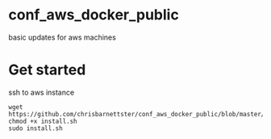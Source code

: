 # conf_aws_docker_public
basic updates for aws machines

# Get started
ssh to aws instance
```
wget https://github.com/chrisbarnettster/conf_aws_docker_public/blob/master/install.sh
chmod +x install.sh
sudo install.sh
```
